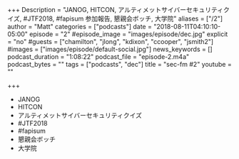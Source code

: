+++
Description = "JANOG, HITCON, アルティメットサイバーセキュリティクイズ, #JTF2018, #fapisum 参加報告, 懇親会ボッチ, 大学院"
aliases = ["/2"]
author = "Matt"
categories = ["podcasts"]
date = "2018-08-11T04:10:10-05:00"
episode = "2"
#episode_image = "images/episode/dec.jpg"
explicit = "no"
#guests = ["chamilton", "jlong", "kdixon", "ccooper", "jsmith2"]
#images = ["images/episode/default-social.jpg"]
news_keywords = []
podcast_duration = "1:08:22"
podcast_file = "episode-2.m4a"
podcast_bytes = ""
tags = ["podcasts", "dec"]
title = "sec-fm #2"
youtube = ""

+++
- JANOG
- HITCON
- アルティメットサイバーセキュリティクイズ
- #JTF2018
- #fapisum
- 懇親会ボッチ
- 大学院
